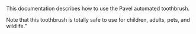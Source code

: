This documentation describes how to use the Pavel automated
toothbrush.

Note that this toothbrush is totally safe to 
use for children, adults, pets, and wildlife.”
